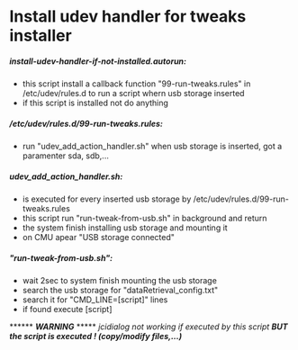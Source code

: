 # Install udev handler for tweaks installer

##### install-udev-handler-if-not-installed.autorun:
- this script install a callback function "99-run-tweaks.rules" in /etc/udev/rules.d to run a script whern usb storage inserted
- if this script is installed not do anything

##### /etc/udev/rules.d/99-run-tweaks.rules:
- run "udev_add_action_handler.sh" when usb storage is inserted, got a paramenter sda, sdb,...

##### udev_add_action_handler.sh:
- is executed for every inserted usb storage by /etc/udev/rules.d/99-run-tweaks.rules
- this script run "run-tweak-from-usb.sh" in background and return
- the system finish installing usb storage and mounting it
- on CMU apear "USB storage connected"

##### "run-tweak-from-usb.sh":
- wait 2sec to system finish mounting the usb storage
- search the usb storage for "dataRetrieval_config.txt"
- search it for "CMD_LINE=[script]" lines
- if found execute [script]

****** *__WARNING__* *****
*jcidialog not working if executed by this script
__BUT the script is executed ! (copy/modify files,...)__*
